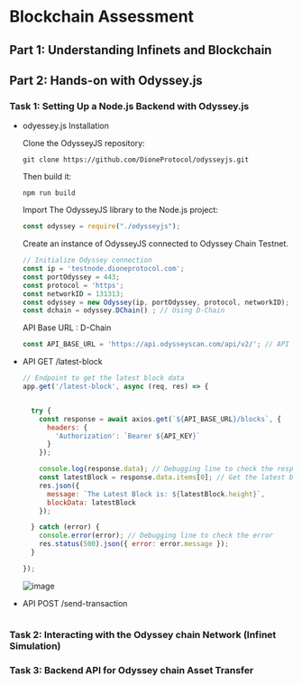 # Blockchain Assessment

## Part 1: Understanding Infinets and Blockchain

## Part 2: Hands-on with Odyssey.js
### Task 1: Setting Up a Node.js Backend with Odyssey.js

- odyessey.js Installation
  
  Clone the OdysseyJS repository:
  
  `git clone https://github.com/DioneProtocol/odysseyjs.git`

  Then build it:
  
  `npm run build`

  Import The OdysseyJS library to the Node.js project:

  ```javascript
  const odyssey = require("./odysseyjs");
  ```

  Create an instance of OdysseyJS connected to Odyssey Chain Testnet.
  ```javascript
  // Initialize Odyssey connection
  const ip = 'testnode.dioneprotocol.com';
  const portOdyssey = 443;
  const protocol = 'https';
  const networkID = 131313;
  const odyssey = new Odyssey(ip, portOdyssey, protocol, networkID);
  const dchain = odyssey.DChain() ; // Using D-Chain
  ```

  API Base URL : D-Chain
  ```javascript
  const API_BASE_URL = 'https://api.odysseyscan.com/api/v2/'; // API base URL - Infinet (D-Chain)
  ```

- API GET /latest-block
  ```javascript
  // Endpoint to get the latest block data
  app.get('/latest-block', async (req, res) => {
  
  
    try {
      const response = await axios.get(`${API_BASE_URL}/blocks`, {
        headers: {
          'Authorization': `Bearer ${API_KEY}`
        }
      });
  
      console.log(response.data); // Debugging line to check the response structure
      const latestBlock = response.data.items[0]; // Get the latest block (first item in the array)
      res.json({
        message: `The Latest Block is: ${latestBlock.height}`,
        blockData: latestBlock
      });
  
    } catch (error) {
      console.error(error); // Debugging line to check the error
      res.status(500).json({ error: error.message });
    }
  
  });
  ```
  ![image](https://github.com/user-attachments/assets/03f1e0b7-1431-4fb6-8463-1ec60edbfb8b)


- API POST /send-transaction
  ```bash
  ```
  
### Task 2: Interacting with the Odyssey chain Network (Infinet Simulation)
### Task 3: Backend API for Odyssey chain Asset Transfer


